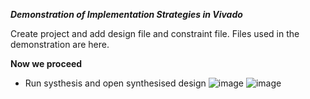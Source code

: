 ***Demonstration of Implementation Strategies in Vivado***

Create project and add design file and constraint file. Files used in the demonstration are here.

**Now we proceed**

- Run systhesis and open synthesised design
![image](https://user-images.githubusercontent.com/115934581/220157557-51240234-cc0b-46b9-a589-0a28b7ffbf93.png)
![image](https://user-images.githubusercontent.com/115934581/220158393-fb19884a-abe4-409c-bfe9-ca701e175592.png)


